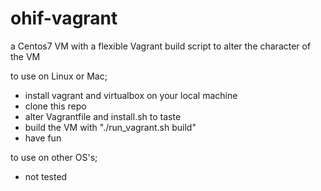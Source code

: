 # ohif-vagrant


a Centos7 VM with a flexible Vagrant build script to alter the character of the VM


to use on Linux or Mac;
- install vagrant and virtualbox on your local machine
- clone this repo
- alter Vagrantfile and install.sh to taste
- build the VM with "./run_vagrant.sh build"
- have fun

to use on other OS's;
- not tested
